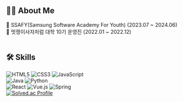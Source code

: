 ## 🙋‍♀️ About Me
<!--🌱 한국외국어대학교 네덜란드어, AI융합전공(Software&AI) (2018.03 ~ 2023.02) <br />-->
🌱 SSAFY(Samsung Software Academy For Youth) (2023.07 ~ 2024.06) <br />
🌱 멋쟁이사자처럼 대학 10기 운영진 (2022.01 ~ 2022.12) <br />
<br />

## 🛠 Skills
![HTML5](https://img.shields.io/badge/html5-%23E34F26.svg?style=for-the-badge&logo=html5&logoColor=white)
![CSS3](https://img.shields.io/badge/css3-%231572B6.svg?style=for-the-badge&logo=css3&logoColor=white)
![JavaScript](https://img.shields.io/badge/javascript-%23323330.svg?style=for-the-badge&logo=javascript&logoColor=%23F7DF1E) <br />
![Java](https://img.shields.io/badge/java-%23ED8B00.svg?style=for-the-badge&logo=openjdk&logoColor=white)
![Python](https://img.shields.io/badge/python-3670A0?style=for-the-badge&logo=python&logoColor=ffdd54) <br />
![React](https://img.shields.io/badge/react-%2320232a.svg?style=for-the-badge&logo=react&logoColor=%2361DAFB)
![Vue.js](https://img.shields.io/badge/vuejs-%2335495e.svg?style=for-the-badge&logo=vuedotjs&logoColor=%234FC08D)
![Spring](https://img.shields.io/badge/spring-%236DB33F.svg?style=for-the-badge&logo=spring&logoColor=white)<br />
[![Solved.ac Profile](http://mazassumnida.wtf/api/generate_badge?boj=eomso19)](https://solved.ac/eomso19)
<br />
<br />

<!--
## 📂 Projects
<!--
![OSOD](https://img.shields.io/badge/github-%23121011.svg?style=for-the-badge&logo=github&logoColor=white)
[![OSOD](https://img.shields.io/badge/github-%23121011.svg?style=for-the-badge&logo=github&logoColor=white)](https://github.com/OneSentenceOneDay/client)

![OSOD](https://img.shields.io/badge/github-%23121011.svg?style=for-the-badge&logo=github&logoColor=white)
-->


<!--
**sohy19/sohy19** is a ✨ _special_ ✨ repository because its `README.md` (this file) appears on your GitHub profile.

Here are some ideas to get you started:

- 🔭 I’m currently working on ...
- 🌱 I’m currently learning ...
- 👯 I’m looking to collaborate on ...
- 🤔 I’m looking for help with ...
- 💬 Ask me about ...
- 📫 How to reach me: ...
- 😄 Pronouns: ...
- ⚡ Fun fact: ...
-->

